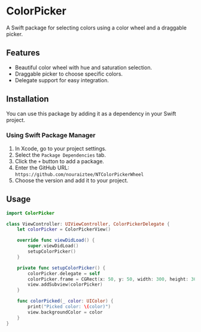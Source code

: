 # ColorPicker

A Swift package for selecting colors using a color wheel and a draggable picker.

## Features

- Beautiful color wheel with hue and saturation selection.
- Draggable picker to choose specific colors.
- Delegate support for easy integration.

## Installation

You can use this package by adding it as a dependency in your Swift project.

### Using Swift Package Manager

1. In Xcode, go to your project settings.
2. Select the `Package Dependencies` tab.
3. Click the `+` button to add a package.
4. Enter the GitHub URL: `https://github.com/nouraiztee/NTColorPickerWheel`
5. Choose the version and add it to your project.

## Usage

```swift
import ColorPicker

class ViewController: UIViewController, ColorPickerDelegate {
    let colorPicker = ColorPickerView()

    override func viewDidLoad() {
        super.viewDidLoad()
        setupColorPicker()
    }

    private func setupColorPicker() {
        colorPicker.delegate = self
        colorPicker.frame = CGRect(x: 50, y: 50, width: 300, height: 300)
        view.addSubview(colorPicker)
    }

    func colorPicked(_ color: UIColor) {
        print("Picked color: \(color)")
        view.backgroundColor = color
    }
}
